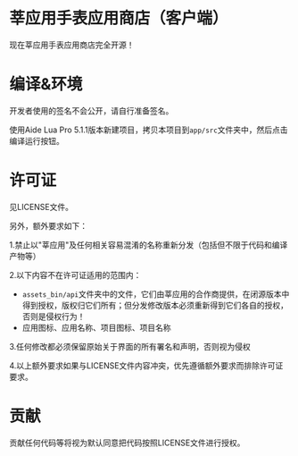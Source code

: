# 莘应用手表应用商店（客户端）

现在莘应用手表应用商店完全开源！

# 编译&环境

开发者使用的签名不会公开，请自行准备签名。

使用Aide Lua Pro 5.1.1版本新建项目，拷贝本项目到`app/src`文件夹中，然后点击编译运行按钮。

# 许可证
见LICENSE文件。

另外，额外要求如下：

1.禁止以"莘应用"及任何相关容易混淆的名称重新分发（包括但不限于代码和编译产物等）

2.以下内容不在许可证适用的范围内：

  * `assets_bin/api`文件夹中的文件，它们由莘应用的合作商提供，在闭源版本中得到授权，版权归它们所有；但分发修改版本必须重新得到它们各自的授权，否则是侵权行为！
  * 应用图标、应用名称、项目图标、项目名称

3.任何修改都必须保留原始关于界面的所有署名和声明，否则视为侵权

4.以上额外要求如果与LICENSE文件内容冲突，优先遵循额外要求而排除许可证要求。

# 贡献

贡献任何代码等将视为默认同意把代码按照LICENSE文件进行授权。
